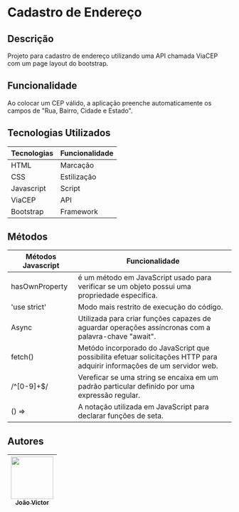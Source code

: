 # Cadastro de Endereço

## Descrição

Projeto para cadastro de endereço utilizando uma API chamada ViaCEP com um page layout do bootstrap.

## Funcionalidade

Ao colocar um CEP válido, a aplicação preenche automaticamente os campos de "Rua, Bairro, Cidade e Estado".

## Tecnologias Utilizados

| Tecnologias | Funcionalidade|
|-------------|---------------|
| HTML | Marcação |
| CSS | Estilização |
| Javascript | Script |
| ViaCEP | API |
| Bootstrap | Framework |

## Métodos
| Métodos Javascript | Funcionalidade |
|--------------------|----------------|
| hasOwnProperty | é um método em JavaScript usado para verificar se um objeto possui uma propriedade específica.|
| 'use strict' |Modo mais restrito de execução do código.|
| Async |	Utilizada para criar funções capazes de aguardar operações assíncronas com a palavra-chave "await".|
| fetch()	| Metódo incorporado do JavaScript que possibilita efetuar solicitações HTTP para adquirir informações de um servidor web. |
| /^[0-9]+$/ |	Vereficar se uma string se encaixa em um padrão particular definido por uma expressão regular.
| () =>	| A notação utilizada em JavaScript para declarar funções de seta. |

## Autores

| [<img loading="lazy" src="https://avatars.githubusercontent.com/u/111014716?v=4" width=95><br><sub>João Victor</sub>](https://github.com/joaovictorgit21)
| :--: |

